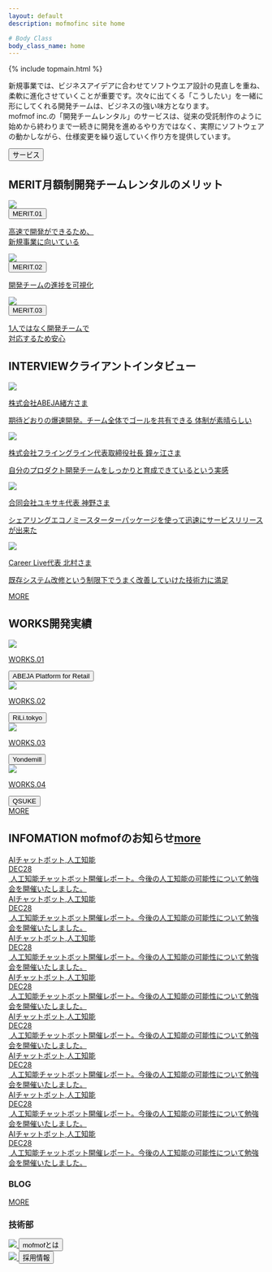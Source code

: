 ```yaml
---
layout: default
description: mofmofinc site home

# Body Class
body_class_name: home
---
```


{% include topmain.html %}


<div class="container03">
	<div class="text_area">
	<p>新規事業では、ビジネスアイデアに合わせてソフトウエア設計の見直しを重ね、柔軟に進化させていくことが重要です。次々に出てくる「こうしたい」を一緒に形にしてくれる開発チームは、ビジネスの強い味方となります。<br>
	mofmof inc.の「開発チームレンタル」のサービスは、従来の受託制作のように始めから終わりまで一続きに開発を進めるやり方ではなく、実際にソフトウェアの動かしながら、仕様変更を繰り返していく作り方を提供しています。
	</p>
	</div>
</div>
<div class="container">
	<a href="/service">
	<div class="service_link">
	<button class="button middle service_button button_primary">サービス</button>
	</div>
	</a>
</div>

<section class="sp_bg">
	<div class="container02">
		<h2 class="ttl_center">MERIT<span>月額制開発チームレンタルのメリット</span></h2>
	</div>
	<div class="container">
		<div class="merit_items">
		<a class="merit_link_area" href="/service/#merit01">
			<div class="merit01">
			<img src="images/merit01.png" />
			</div>
			<button class="button middle button_primary">MERIT.01</button>
			<p>高速で開発ができるため、<br>新規事業に向いている</p>
		</a>
		<a class="merit_link_area" href="/service/#merit02">
			<div class="merit02">
			<img src="images/merit02.png" />
			</div>
			<button class="button middle button_primary">MERIT.02</button>
			<p>開発チームの進捗を可視化</p>
		</a>
		<a class="merit_link_area" href="/service/#merit03">
			<div class="merit03">
			<img src="images/merit03.png" />
			</div>
			<button class="button middle button_primary">MERIT.03</button>
			<p>1人ではなく開発チームで<br>対応するため安心</p>
		</a>
		</div>
	</div>
</section><!-- MERIT -->

<section class="section_bg_left">
	<div class="container02">
		<h2 class="ttl_right">INTERVIEW<span>クライアントインタビュー</span></h2>
	</div>
	<div class="container">
		<div class="interview_items">
			<div class="interview01 interview_item">
			<span class="interview_sumnail"><img src="images/interview01.png" /></span>
			<div class="interview_text">
			<a href="/interview/interview05.html">
			<p class="interview_label"><span>株式会社ABEJA</span>緒方さま</p>
			<p class="interview_comment">期待どおりの爆速開発。チーム全体でゴールを共有できる 体制が素晴らしい</p>
			</a>
			</div>
			</div>
			<div class="interview02 interview_item">
			<span class="interview_sumnail"><img src="images/interview02.png" /></span>
			<div class="interview_text">
			<a href="#">
			<p class="interview_label"><span>株式会社フライングライン</span>代表取締役社長 鐘ヶ江さま</p>
			<p class="interview_comment">自分のプロダクト開発チームをしっかりと育成できているという実感</p>
			</a>
			</div>
			</div>
			<div class="interview03 interview_item">
			<span class="interview_sumnail"><img src="images/interview03.png" /></span>
			<div class="interview_text">
			<a href="#">
			<p class="interview_label"><span>合同会社ユキサキ</span>代表 神野さま</p>
			<p class="interview_comment">シェアリングエコノミースターターパッケージを使って迅速にサービスリリースが出来た</p>
			</a>
			</div>
			</div>
			<div class="interview04 interview_item">
			<span class="interview_sumnail"><img src="images/interview04.png" /></span>
			<div class="interview_text">
			<a href="#">
			<p class="interview_label"><span>Career Live</span>代表 北村さま</p>
			<p class="interview_comment">既存システム改修という制限下でうまく改善していけた技術力に満足</p>
			</a>
			</div>
			</div>
			<div class="more_link more_link_interview">
			<a class="button_more" href="/interview"><span>MORE</span></a>
			</div>
		</div>
	</div>
</section><!-- INTERVIEW -->

<section class="section_bg_right sp_bg">
	<div class="container02">
		<h2 class="ttl_left">WORKS<span>開発実績</span></h2>
		<div class="works_items">
			<a href="/works/#works01">
			<div class="works_item_box">
			<span class="works_img"><img src="images/works01.png" /></span>
			<p>WORKS.01</p>
			<button class="button button_primary works_button">ABEJA Platform for Retail</button>
			</div>
			</a>
			<a href="/works/#works02">
			<div class="works_item_box works02">
			<span class="works_img"><img src="images/works02.png" /></span>
			<p>WORKS.02</p>
			<button class="button button_primary works_button">RiLi.tokyo</button>
			</div>
			</a>
			<a href="/works/#works03">
			<div class="works_item_box">
			<span class="works_img"><img src="images/works03.png" /></span>
			<p>WORKS.03</p>
			<button class="button button_primary works_button">Yondemill</button>
			</div>
			</a>
			<a href="/works/#works04">
			<div class="works_item_box">
			<span class="works_img"><img src="images/works04.png" /></span>
			<p>WORKS.04</p>
			<button class="button button_primary works_button">QSUKE</button>
			</div>
			</a>
			<div class="more_link more_link_works">
			<a class="button_more" href="/works"><span>MORE</span></a>
			</div>
		</div>
	</div>
</section><!-- WORKS -->

<!-- <section>
{% include interview.html %}
</section> -->

<section class="section_info">
	<div class="slider_title">
	<h2 class="ttl_center_s clearfix"><span class="info_title">INFOMATION</span> <span class="info_oshirase">mofmofのお知らせ</span><a href="#"><span class="info_more">more</span></a></h2>
	</div>
	<div class="section_info_slide">
		<a href="#">
		<div class="info_items">
			<div class="info_items_inner">
			<span class="info_item_tag">AIチャットボット,人工知能</span>
			<div class="info_item_box cf">
			<div class="info_date_box"><span class="info_item_month">DEC</span><span class="info_item_date">28</span></div>
				<img src="images/info_post03.png" alt="">
				<span class="info_item_text">人工知能チャットボット開催レポート。今後の人工知能の可能性について勉強会を開催いたしました。</span>
			</div>
			</div>
		</div>
		</a>
		<a href="#">
		<div class="info_items">
			<div class="info_items_inner">
			<span class="info_item_tag">AIチャットボット,人工知能</span>
			<div class="info_item_box cf">
			<div class="info_date_box"><span class="info_item_month">DEC</span><span class="info_item_date">28</span></div>
				<img src="images/info_post02.png" alt="">
				<span class="info_item_text">人工知能チャットボット開催レポート。今後の人工知能の可能性について勉強会を開催いたしました。</span>
			</div>
			</div>
		</div>
		</a>
		<a href="#">
		<div class="info_items">
			<div class="info_items_inner">
			<span class="info_item_tag">AIチャットボット,人工知能</span>
			<div class="info_item_box cf">
			<div class="info_date_box"><span class="info_item_month">DEC</span><span class="info_item_date">28</span></div>
				<img src="images/info_post03.png" alt="">
				<span class="info_item_text">人工知能チャットボット開催レポート。今後の人工知能の可能性について勉強会を開催いたしました。</span>
			</div>
			</div>
		</div>
		</a>
		<a href="#">
		<div class="info_items">
			<div class="info_items_inner">
			<span class="info_item_tag">AIチャットボット,人工知能</span>
			<div class="info_item_box cf">
			<div class="info_date_box"><span class="info_item_month">DEC</span><span class="info_item_date">28</span></div>
				<img src="images/info_post01.png" alt="">
				<span class="info_item_text">人工知能チャットボット開催レポート。今後の人工知能の可能性について勉強会を開催いたしました。</span>
			</div>
			</div>
		</div>
		</a>
		<a href="#">
		<div class="info_items">
			<div class="info_items_inner">
			<span class="info_item_tag">AIチャットボット,人工知能</span>
			<div class="info_item_box cf">
			<div class="info_date_box"><span class="info_item_month">DEC</span><span class="info_item_date">28</span></div>
				<img src="images/info_post02.png" alt="">
				<span class="info_item_text">人工知能チャットボット開催レポート。今後の人工知能の可能性について勉強会を開催いたしました。</span>
			</div>
			</div>
		</div>
		</a>
		<a href="#">
		<div class="info_items">
			<div class="info_items_inner">
			<span class="info_item_tag">AIチャットボット,人工知能</span>
			<div class="info_item_box cf">
			<div class="info_date_box"><span class="info_item_month">DEC</span><span class="info_item_date">28</span></div>
				<img src="images/info_post03.png" alt="">
				<span class="info_item_text">人工知能チャットボット開催レポート。今後の人工知能の可能性について勉強会を開催いたしました。</span>
			</div>
			</div>
		</div>
		</a>
		<a href="#">
		<div class="info_items">
			<div class="info_items_inner">
			<span class="info_item_tag">AIチャットボット,人工知能</span>
			<div class="info_item_box cf">
			<div class="info_date_box"><span class="info_item_month">DEC</span><span class="info_item_date">28</span></div>
				<img src="images/info_post01.png" alt="">
				<span class="info_item_text">人工知能チャットボット開催レポート。今後の人工知能の可能性について勉強会を開催いたしました。</span>
			</div>
			</div>
		</div>
		</a>
		<a href="#">
		<div class="info_items">
			<div class="info_items_inner">
			<span class="info_item_tag">AIチャットボット,人工知能</span>
			<div class="info_item_box cf">
			<div class="info_date_box"><span class="info_item_month">DEC</span><span class="info_item_date">28</span></div>
				<img src="images/info_post01.png" alt="">
				<span class="info_item_text">人工知能チャットボット開催レポート。今後の人工知能の可能性について勉強会を開催いたしました。</span>
			</div>
			</div>
		</div>
		</a>
	</div>
</section><!-- INFOMATION -->

<section class="section_bg section_blog">
	<div class="container02">
		<div class="blog_items clearfix">
			<div class="blog_post_items">
				<section class="blog_list_items">
					<div class="blog_list_title01 clearfix">
					<h3 class="ttl_blog"><img class="logo_m" src="imfages/logom.svg" alt=""><img class="logo" src="images/logo.svg" alt="">BLOG</h3>
					<a href="http://everyday.mof-mof.co.jp/"><span>MORE</span><img src="images/arrow.png" alt=""></a>
					</div>
					<ul id="hatena_feed" class="article_list clearfix">
						<!-- mofmof blog -->
					</ul>
				</section>
				<section class="blog_list_items">
					<div class="blog_list_title_wrap">
					<h3 class="blog_list_title02 clearfix"><span>技</span><span>術</span><span>部</span></h3>
					</div>
					<ul id="blog_feed" class="blog_list_tec">
						<!--  -->
					</ul>
				</section>
			</div>
		<div class="page_nav_items clearfix">
			<div class="page_nav_inner">
			<a class="page_nav_left" href="/about">
			<div class="page_nav_item_box">
			<img src="/images/small_about.png" />
			<button class="button button_primary page_nav_button">mofmofとは</button>
			</div>
			</a>
			<a class="page_nav_right" href="/recruit">
			<div class="page_nav_item_box">
			<img src="/images/small_recruit.png" />
			<button class="button button_primary page_nav_button">採用情報</button>
			</div>
			</a>
			</div>
		</div><!-- page_nav_items -->
		</div><!-- blog_items -->
	</div>
</section><!-- BLOG -->
